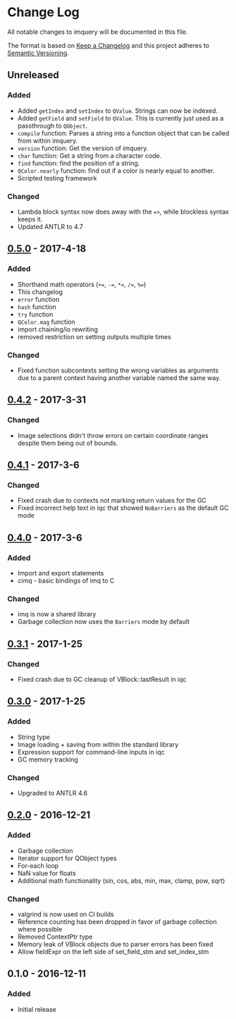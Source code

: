 # Change Log

All notable changes to imquery will be documented in this file.

The format is based on [Keep a Changelog](http://keepachangelog.com/)
and this project adheres to [Semantic Versioning](http://semver.org/).

## Unreleased
### Added
- Added `getIndex` and `setIndex` to `QValue`. Strings can now be indexed.
- Added `getField` and `setField` to `QValue`. This is currently just used as a passthrough to `QObject`.
- `compile` function: Parses a string into a function object that can be called from within imquery.
- `version` function: Get the version of imquery.
- `char` function: Get a string from a character code.
- `find` function: find the position of a string.
- `QColor.nearly` function: find out if a color is nearly equal to another.
- Scripted testing framework

### Changed
- Lambda block syntax now does away with the `=>`, while blockless syntax keeps it.
- Updated ANTLR to 4.7

## [0.5.0] - 2017-4-18
### Added
- Shorthand math operators (`+=`, `-=`, `*=`, `/=`, `%=`)
- This changelog
- `error` function
- `hash` function
- `try` function
- `QColor.mag` function
- import chaining/io rewriting
- removed restriction on setting outputs multiple times

### Changed
- Fixed function subcontexts setting the wrong variables as arguments due to a parent context having another variable named the same way.

## [0.4.2] - 2017-3-31
### Changed
- Image selections didn't throw errors on certain coordinate ranges despite them being out of bounds.

## [0.4.1] - 2017-3-6
### Changed
- Fixed crash due to contexts not marking return values for the GC
- Fixed incorrect help text in iqc that showed `NoBarriers` as the default GC mode

## [0.4.0] - 2017-3-6
### Added
- Import and export statements
- cimq - basic bindings of imq to C

### Changed
- imq is now a shared library
- Garbage collection now uses the `Barriers` mode by default

## [0.3.1] - 2017-1-25
### Changed
- Fixed crash due to GC cleanup of VBlock::lastResult in iqc

## [0.3.0] - 2017-1-25
### Added
- String type
- Image loading + saving from within the standard library
- Expression support for command-line inputs in iqc
- GC memory tracking

### Changed
- Upgraded to ANTLR 4.6

## [0.2.0] - 2016-12-21
### Added
- Garbage collection
- Iterator support for QObject types
- For-each loop
- NaN value for floats
- Additional math functionality (sin, cos, abs, min, max, clamp, pow, sqrt)

### Changed
- valgrind is now used on CI builds
- Reference counting has been dropped in favor of garbage collection where possible
- Removed ContextPtr type
- Memory leak of VBlock objects due to parser errors has been fixed
- Allow fieldExpr on the left side of set_field_stm and set_index_stm

## 0.1.0 - 2016-12-11
### Added
- Initial release

[Unreleased]: https://github.com/redxdev/imquery/compare/v0.5.0...HEAD
[0.5.0]: https://github.com/redxdev/imquery/compare/v0.4.2...v0.5.0
[0.4.2]: https://github.com/redxdev/imquery/compare/v0.4.1...v0.4.2
[0.4.1]: https://github.com/redxdev/imquery/compare/v0.4...v0.4.1
[0.4.0]: https://github.com/redxdev/imquery/compare/v0.3.1...v0.4
[0.3.1]: https://github.com/redxdev/imquery/compare/v0.3...v0.3.1
[0.3.0]: https://github.com/redxdev/imquery/compare/v0.2...v0.3
[0.2.0]: https://github.com/redxdev/imquery/compare/v0.1...v0.2